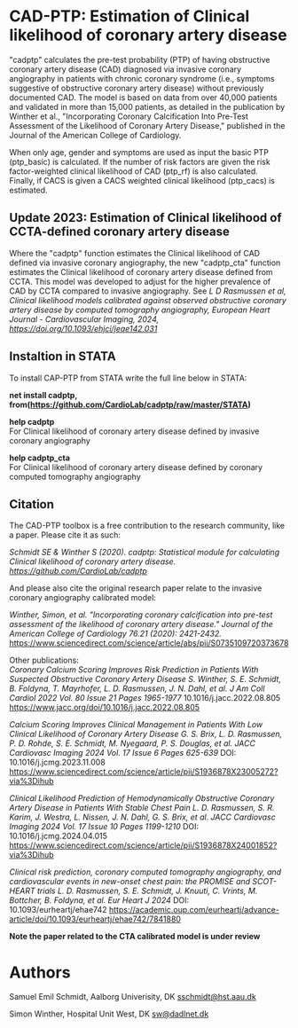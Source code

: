 # CAD-PTP: Estimation of Clinical likelihood of coronary artery disease

"cadptp" calculates the pre-test probability (PTP) of having obstructive coronary artery disease (CAD) diagnosed via invasive coronary angiography in patients with chronic coronary syndrome (i.e., symptoms suggestive of obstructive coronary artery disease) without previously documented CAD. The model is based on data from over 40,000 patients and validated in more than 15,000 patients, as detailed in the publication by Winther et al., "Incorporating Coronary Calcification Into Pre-Test Assessment of the Likelihood of Coronary Artery Disease," published in the Journal of the American College of Cardiology.

When only age, gender and symptoms are used as input the basic PTP (ptp_basic) is calculated.  If  the number of risk factors are given the risk factor-weighted clinical likelihood of CAD (ptp_rf) is also calculated.  
Finally, if CACS is given a CACS weighted clinical likelihood (ptp_cacs) is estimated.

## Update 2023: Estimation of Clinical likelihood of CCTA-defined coronary artery disease
Where the "cadptp" function estimates the Clinical likelihood of CAD defined via invasive coronary angiography, the new "cadptp_cta" function estimates the Clinical likelihood of coronary artery disease defined from CCTA. This model was developed to adjust for the higher prevalence of CAD by CCTA compared to invasive angiography.  See *L D Rasmussen et al, Clinical likelihood models calibrated against observed obstructive coronary artery disease by computed tomography angiography, European Heart Journal - Cardiovascular Imaging, 2024, https://doi.org/10.1093/ehjci/jeae142.031* 


## Instaltion in STATA
To install CAP-PTP from STATA write the full line below in STATA:

**net install cadptp, from(https://github.com/CardioLab/cadptp/raw/master/STATA)**

**help cadptp**  
For Clinical likelihood of coronary artery disease defined by invasive coronary angiography

**help cadptp_cta**      
For Clinical likelihood of coronary artery disease defined by coronary computed tomography angiography

## Citation 

The CAD-PTP toolbox is a free contribution to the research community, like a paper. Please cite it as such: 

*Schmidt SE & Winther S (2020). cadptp: Statistical module for calculating Clinical likelihood of coronary artery disease. https://github.com/CardioLab/cadptp*

And please also cite the original research paper relate to the invasive coronary angiography calibrated model:

*Winther, Simon, et al. "Incorporating coronary calcification into pre-test assessment of the likelihood of coronary artery disease." Journal of the American College of Cardiology 76.21 (2020): 2421-2432.*
https://www.sciencedirect.com/science/article/abs/pii/S0735109720373678


Other publications:  
*Coronary Calcium Scoring Improves Risk Prediction in Patients With Suspected Obstructive Coronary Artery Disease S. Winther, S. E. Schmidt, B. Foldyna, T. Mayrhofer, L. D. Rasmussen, J. N. Dahl, et al. J Am Coll Cardiol 2022 Vol. 80 Issue 21 Pages 1965-1977*
10.1016/j.jacc.2022.08.805
https://www.jacc.org/doi/10.1016/j.jacc.2022.08.805

*Calcium Scoring Improves Clinical Management in Patients With Low Clinical Likelihood of Coronary Artery Disease G. S. Brix, L. D. Rasmussen, P. D. Rohde, S. E. Schmidt, M. Nyegaard, P. S. Douglas, et al. JACC Cardiovasc Imaging 2024 Vol. 17 Issue 6 Pages 625-639*
DOI: 10.1016/j.jcmg.2023.11.008
https://www.sciencedirect.com/science/article/pii/S1936878X23005272?via%3Dihub

*Clinical Likelihood Prediction of Hemodynamically Obstructive Coronary Artery Disease in Patients With Stable Chest Pain L. D. Rasmussen, S. R. Karim, J. Westra, L. Nissen, J. N. Dahl, G. S. Brix, et al. JACC Cardiovasc Imaging 2024 Vol. 17 Issue 10 Pages 1199-1210*
DOI: 10.1016/j.jcmg.2024.04.015
https://www.sciencedirect.com/science/article/pii/S1936878X24001852?via%3Dihub

*Clinical risk prediction, coronary computed tomography angiography, and cardiovascular events in new-onset chest pain: the PROMISE and SCOT-HEART trials L. D. Rasmussen, S. E. Schmidt, J. Knuuti, C. Vrints, M. Bottcher, B. Foldyna, et al. Eur Heart J 2024* 
DOI: 10.1093/eurheartj/ehae742
https://academic.oup.com/eurheartj/advance-article/doi/10.1093/eurheartj/ehae742/7841880

**Note the paper related to the CTA calibrated model is under review**


# Authors

Samuel Emil Schmidt, Aalborg Univerisity, DK sschmidt@hst.aau.dk

Simon Winther, Hospital Unit West, DK sw@dadlnet.dk


